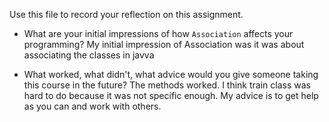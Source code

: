 Use this file to record your reflection on this assignment.

- What are your initial impressions of how `Association` affects your programming?
My initial impression of Association was it was about associating the classes in javva


- What worked, what didn't, what advice would you give someone taking this course in the future?
The methods worked. I think train class was hard to do because it was not specific enough. My advice is to get help as you can and work with others. 
